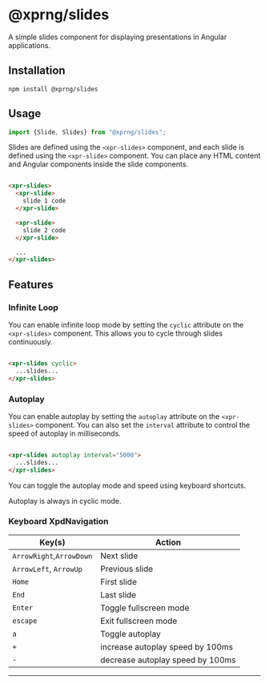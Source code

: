 # @xprng/slides

A simple slides component for displaying presentations in Angular applications.

## Installation

```shell
npm install @xprng/slides
```

## Usage

```typescript
import {Slide, Slides} from "@xprng/slides";
```

Slides are defined using the `<xpr-slides>` component, and each slide is defined using the `<xpr-slide>` component. You can place any HTML content and Angular components inside the slide components.

```html

<xpr-slides>
  <xpr-slide>
    slide 1 code
  </xpr-slide>

  <xpr-slide>
    slide 2 code
  </xpr-slide>

  ...
</xpr-slides>
```

## Features

### Infinite Loop

You can enable infinite loop mode by setting the `cyclic` attribute on the
`<xpr-slides>` component. This allows you to cycle through slides continuously.

```html

<xpr-slides cyclic>
  ...slides...
</xpr-slides>
```

### Autoplay

You can enable autoplay by setting the `autoplay` attribute on the
`<xpr-slides>` component. You can also set the `interval` attribute to control
the speed of autoplay in milliseconds.

```html

<xpr-slides autoplay interval="5000">
  ...slides...
</xpr-slides>
```

You can toggle the autoplay mode and speed using keyboard shortcuts.

Autoplay is always in cyclic mode.

### Keyboard XpdNavigation

| Key(s)                    | Action                           |
|---------------------------|----------------------------------|
| `ArrowRight`,`ArrowDown`️ | Next slide                       |
| `ArrowLeft`, `ArrowUp`    | Previous slide                   |
| `Home`                    | First slide                      |
| `End`                     | Last slide                       |
| `Enter`                   | Toggle fullscreen mode           |
| `escape`                  | Exit fullscreen mode             |
| `a`                       | Toggle autoplay                  |
| `+`                       | increase autoplay speed by 100ms |
| `-`                       | decrease autoplay speed by 100ms |

---
